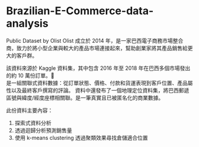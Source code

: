 # Brazilian-E-Commerce-data-analysis
Public Dataset by Olist
Olist 成立於 2014 年，是一家巴西電子商務市場整合商，致力於將小型企業與較大的產品市場連接起來，幫助創業家將其產品銷售給更大的客戶群。

該資料來源於 Kaggle 資料集，其中包含 2016 年至 2018 年在巴西多個市場發出的約 10 萬份訂單。  
是一組關聯式資料數據：從訂單狀態、價格、付款和貨運表現到客戶位置、產品屬性以及最終客戶撰寫的評論。 資料中還發布了一個地理定位資料集，將巴西郵遞區號與緯度/經度座標相關聯。是一筆真實且已被匿名化的商業數據。

此份資料主要內容：
1. 探索式資料分析
2. 透過迴歸分析預測銷售量
3. 使用 k-means clustering 透過聚類效果尋找倉儲適合位置
